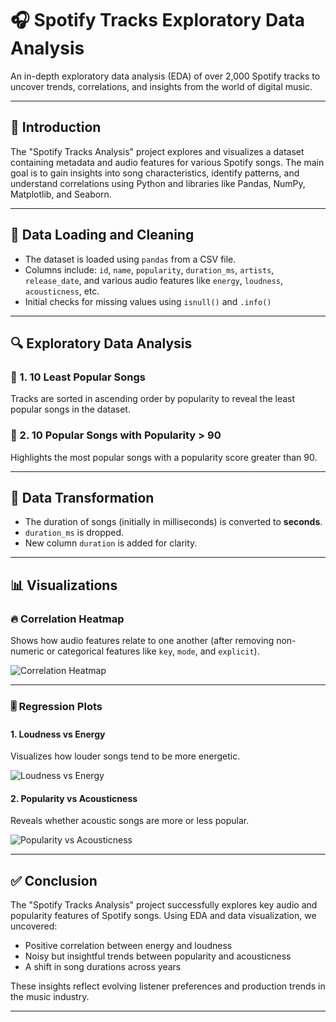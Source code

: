 # 🎧 Spotify Tracks Exploratory Data Analysis

An in-depth exploratory data analysis (EDA) of over 2,000 Spotify tracks to uncover trends, correlations, and insights from the world of digital music.

---

## 📌 Introduction

The "Spotify Tracks Analysis" project explores and visualizes a dataset containing metadata and audio features for various Spotify songs. The main goal is to gain insights into song characteristics, identify patterns, and understand correlations using Python and libraries like Pandas, NumPy, Matplotlib, and Seaborn.

---

## 🧼 Data Loading and Cleaning

- The dataset is loaded using `pandas` from a CSV file.
- Columns include: `id`, `name`, `popularity`, `duration_ms`, `artists`, `release_date`, and various audio features like `energy`, `loudness`, `acousticness`, etc.
- Initial checks for missing values using `isnull()` and `.info()`

---

## 🔍 Exploratory Data Analysis

### 🎵 1. 10 Least Popular Songs
Tracks are sorted in ascending order by popularity to reveal the least popular songs in the dataset.

### 🌟 2. 10 Popular Songs with Popularity > 90
Highlights the most popular songs with a popularity score greater than 90.

---

## 🔄 Data Transformation

- The duration of songs (initially in milliseconds) is converted to **seconds**.
- `duration_ms` is dropped.
- New column `duration` is added for clarity.

---

## 📊 Visualizations

### 🔥 Correlation Heatmap

Shows how audio features relate to one another (after removing non-numeric or categorical features like `key`, `mode`, and `explicit`).

![Correlation Heatmap](images/correlation_heatmap.png)

---

### 🎚️ Regression Plots

#### 1. Loudness vs Energy
Visualizes how louder songs tend to be more energetic.

![Loudness vs Energy](images/loudness_vs_energy.png)

#### 2. Popularity vs Acousticness
Reveals whether acoustic songs are more or less popular.

![Popularity vs Acousticness](images/popularity_vs_acousticness.png)

---

## ✅ Conclusion

The "Spotify Tracks Analysis" project successfully explores key audio and popularity features of Spotify songs. Using EDA and data visualization, we uncovered:

- Positive correlation between energy and loudness
- Noisy but insightful trends between popularity and acousticness
- A shift in song durations across years

These insights reflect evolving listener preferences and production trends in the music industry.

---




